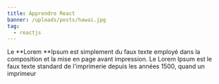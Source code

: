 ```yaml
---
title: Apprendre React
banner: /uploads/posts/hawai.jpg
tag:
  - reactjs
---
```


Le \*\*Lorem \*\*Ipsum est simplement du faux texte employé dans la composition et la mise en page avant impression. Le Lorem Ipsum est le faux texte standard de l'imprimerie depuis les années 1500, quand un imprimeur
